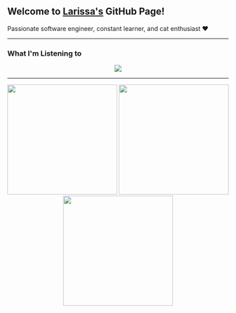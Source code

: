 ## Welcome to [Larissa's][website] GitHub Page!

Passionate software engineer, constant learner, and cat enthusiast ❤️

---

### What I'm Listening to
<p align="center">
  <a href="https://spotify-github-profile.kittinanx.com/api/view?uid=sovptg6ym5mws6xjwpd4uiq80&redirect=true">
    <img src="https://spotify-github-profile.kittinanx.com/api/view?uid=sovptg6ym5mws6xjwpd4uiq80&cover_image=true&theme=spotify-embed&show_offline=false&background_color=121212&interchange=true&profanity=false&bar_color=53b14f&bar_color_cover=false&mode=dark" />
  </a>
</p>

---

<p align="center">
  <img src="https://i.pinimg.com/736x/7a/b6/fc/7ab6fc6550326bdd81bd0c968c149344.jpg" width="250"/>
  <img src="https://i.pinimg.com/736x/e4/b2/0f/e4b20fb2426a1741c7502278f8e01f6a.jpg" width="250"/>
  <img src="https://i.pinimg.com/736x/1a/d4/f2/1ad4f21ee5716a4054dbae7bd9301610.jpg" width="250"/>
</p>


[website]: https://people.tamu.edu/~kimlarissa/
[linkedin]: https://www.linkedin.com/in/kimlarissa/
